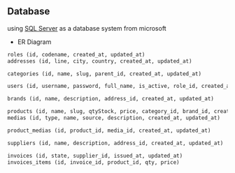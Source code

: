 ## Database

using [SQL Server](https://www.microsoft.com/en-us/sql-server/sql-server-downloads) as a database system from microsoft

- ER Diagram

```txt
roles (id, codename, created_at, updated_at)
addresses (id, line, city, country, created_at, updated_at)

categories (id, name, slug, parent_id, created_at, updated_at)

users (id, username, password, full_name, is_active, role_id, created_at, updated_at)

brands (id, name, description, address_id, created_at, updated_at)

products (id, name, slug, qtyStock, price, category_id, brand_id, created_at, updated_at)
medias (id, type, name, source, description, created_at, updated_at)

product_medias (id, product_id, media_id, created_at, updated_at)

suppliers (id, name, description, address_id, created_at, updated_at)

invoices (id, state, supplier_id, issued_at, updated_at)
invoices_items (id, invoice_id, product_id, qty, price)
```
